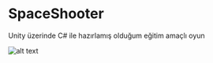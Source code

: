 # SpaceShooter
 Unity üzerinde C# ile hazırlamış olduğum eğitim amaçlı oyun

![alt text](https://i.hizliresim.com/8x1CN4.png)
